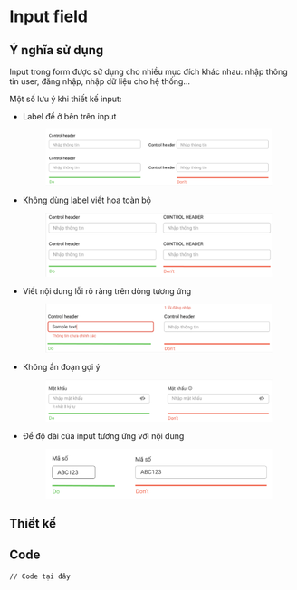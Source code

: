 # Input field



## Ý nghĩa sử dụng

Input trong form được sử dụng cho nhiều mục đích khác nhau: nhập thông tin user, đăng nhập, nhập dữ liệu cho hệ thống...

Một số lưu ý khi thiết kế input:

*   Label để ở bên trên input

    <figure><img src="../../../.gitbook/assets/image (5) (1).png" alt=""><figcaption></figcaption></figure>
*   Không dùng label viết hoa toàn bộ

    <figure><img src="../../../.gitbook/assets/image (10).png" alt=""><figcaption></figcaption></figure>
*   Viết nội dung lỗi rõ ràng trên dòng tương ứng

    <figure><img src="../../../.gitbook/assets/image (11).png" alt=""><figcaption></figcaption></figure>
*   Không ẩn đoạn gợi ý

    <figure><img src="../../../.gitbook/assets/image (3) (1).png" alt=""><figcaption></figcaption></figure>
*   Để độ dài của input tương ứng với nội dung

    <figure><img src="../../../.gitbook/assets/image (9).png" alt=""><figcaption></figcaption></figure>

## Thiết kế

## Code

```
// Code tại đây


```

